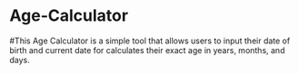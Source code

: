 # Age-Calculator

#This Age Calculator is a simple tool that allows users to input their date of birth and current date for  calculates their exact age in years, months, and days.
